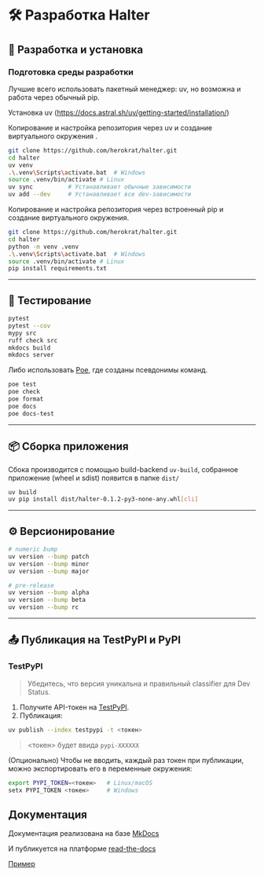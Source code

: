 # 🛠️ Разработка Halter

## 🔧 Разработка и установка

### Подготовка среды разработки

Лучшие всего использовать пакетный менеджер: uv, но возможна и работа через обычный pip.

Установка uv (<https://docs.astral.sh/uv/getting-started/installation/>)

Копирование и настройка репозитория через uv и создание виртуального окружения .

```bash
git clone https://github.com/herokrat/halter.git
cd halter
uv venv
.\.venv\Scripts\activate.bat  # Windows
source .venv/bin/activate # Linux
uv sync          # Устанавливает обычные зависимости
uv add --dev     # Устанавливает все dev-зависимости
```

Копирование и настройка репозитория через встроенный pip и создание виртуального окружения.

```bash
git clone https://github.com/herokrat/halter.git
cd halter
python -m venv .venv
.\.venv\Scripts\activate.bat  # Windows
source .venv/bin/activate # Linux
pip install requirements.txt
```

---

## 🧪 Тестирование

```bash
pytest
pytest --cov
mypy src
ruff check src
mkdocs build
mkdocs server
```

Либо использовать [Poe](https://poethepoet.natn.io), где созданы псевдонимы команд.

```bash
poe test
poe check
poe format
poe docs
poe docs-test
```

---

## 📦 Сборка приложения

Сбока производится с помощью build-backend `uv-build`, собранное приложение  (wheel и sdist) появится в папке `dist/`

```bash
uv build
uv pip install dist/halter-0.1.2-py3-none-any.whl[cli]
```

---

## ⚙️ Версионирование

```bash
# numeric bump
uv version --bump patch
uv version --bump minor
uv version --bump major

# pre-release
uv version --bump alpha
uv version --bump beta
uv version --bump rc
```

---

## 📤 Публикация на TestPyPI и PyPI

### TestPyPI

> Убедитесь, что версия уникальна и правильный classifier для Dev Status.

1. Получите API-токен на [TestPyPI](https://test.pypi.org/manage/account/).
2. Публикация:

```bash
uv publish --index testpypi -t <токен>
```

> <токен> будет ввида `pypi-XXXXXX`

(Опционально) Чтобы не вводить, каждый раз токен при публикации, можно экспортировать его в переменные окружения:

```bash
export PYPI_TOKEN=<токен>   # Linux/macOS
setx PYPI_TOKEN <токен>     # Windows
```

## Документация

Документация реализована на базе [MkDocs](https://www.mkdocs.org/getting-started/)

И публикуется на платформе [read-the-docs](https://readthedocs.io)

 [Пример](https://halter.readthedocs.io/en/latest/)
